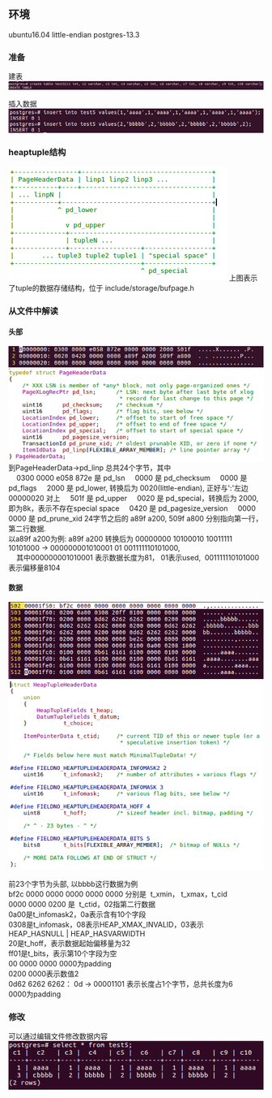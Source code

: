 ## 环境  
ubuntu16.04 little-endian
postgres-13.3

### 准备  
建表  
![image.png](https://github.com/hanguanmiao/study/blob/main/postgres/storage_structure_of_heaptuple/postgres-13.3/pictures/761dd704_10017097.png)

插入数据  
![image.png](https://github.com/hanguanmiao/study/blob/main/postgres/storage_structure_of_heaptuple/postgres-13.3/pictures/9b5e815a_10017097.png)

### heaptuple结构  
![image.png](https://github.com/hanguanmiao/study/blob/main/postgres/storage_structure_of_heaptuple/postgres-13.3/pictures/Screenshot%20from%202023-02-03%2018-08-11.png)
上图表示了tuple的数据存储结构，位于 include/storage/bufpage.h

### 从文件中解读  
#### 头部  
![image.png](https://github.com/hanguanmiao/study/blob/main/postgres/storage_structure_of_heaptuple/postgres-13.3/pictures/538a34f3_10017097.png)
![image.png](https://github.com/hanguanmiao/study/blob/main/postgres/storage_structure_of_heaptuple/postgres-13.3/pictures/b81d961f_10017097.png)
到PageHeaderData->pd_linp 总共24个字节，其中  
&nbsp;&nbsp;&nbsp;&nbsp;0300 0000 e058 872e 是 pd_lsn
&nbsp;&nbsp;&nbsp;&nbsp;0000 是 pd_checksum
&nbsp;&nbsp;&nbsp;&nbsp;0000 是 pd_flags
&nbsp;&nbsp;&nbsp;&nbsp;2000 是 pd_lower, 转换后为 0020(little-endian), 正好与':'左边 00000020 对上
&nbsp;&nbsp;&nbsp;&nbsp;501f 是 pd_upper
&nbsp;&nbsp;&nbsp;&nbsp;0020 是 pd_special，转换后为 2000, 即为8k，表示不存在special space
&nbsp;&nbsp;&nbsp;&nbsp;0420 是 pd_pagesize_version
&nbsp;&nbsp;&nbsp;&nbsp;0000 0000 是 pd_prune_xid
24字节之后的 a89f a200, 509f a800 分别指向第一行，第二行数据.  
以a89f a200为例: a89f a200 转换后为 00000000 10100010 10011111 10101000 -> 000000001010001 01 001111110101000,  
&nbsp;&nbsp;&nbsp;&nbsp;其中000000001010001 表示数据长度为81， 01表示used,  001111110101000表示偏移量8104  

#### 数据  
![image.png](https://github.com/hanguanmiao/study/blob/main/postgres/storage_structure_of_heaptuple/postgres-13.3/pictures/26dd9ecc_10017097.png)
![image.png](https://github.com/hanguanmiao/study/blob/main/postgres/storage_structure_of_heaptuple/postgres-13.3/pictures/1c601743_10017097.png)

前23个字节为头部, 以bbbb这行数据为例  
bf2c 0000 0000 0000 0000 0000 分别是  t_xmin， t_xmax，t_cid  
0000 0000 0200 是  t_ctid，02指第二行数据  
0a00是t_infomask2，0a表示含有10个字段  
0308是t_infomask，08表示HEAP_XMAX_INVALID，03表示 HEAP_HASNULL | HEAP_HASVARWIDTH  
20是t_hoff，表示数据起始偏移量为32  
ff01是t_bits，表示第10个字段为空  
00 0000 0000 0000为padding  
0200 0000表示数值2  
0d62 6262 6262： 0d -> 00001101 表示长度占1个字节，总共长度为6  
0000为padding  

### 修改  
可以通过编辑文件修改数据内容  
![image.png](https://github.com/hanguanmiao/study/blob/main/postgres/storage_structure_of_heaptuple/postgres-13.3/pictures/357cbe2d_10017097.png)
